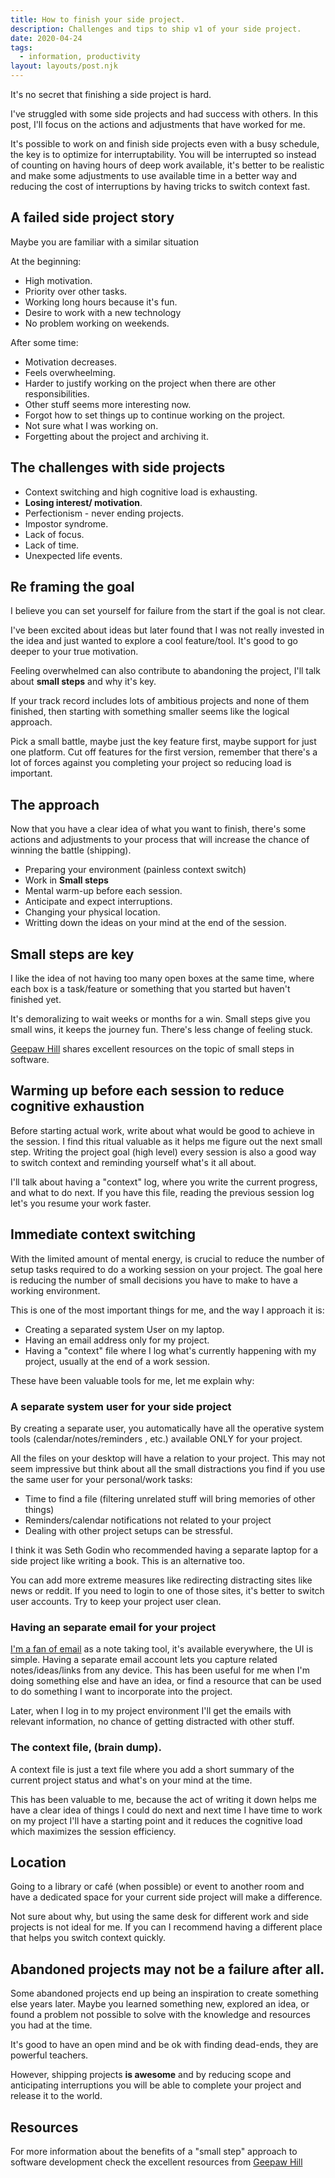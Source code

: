 ```yaml
---
title: How to finish your side project.
description: Challenges and tips to ship v1 of your side project.
date: 2020-04-24
tags:
  - information, productivity
layout: layouts/post.njk
---
```


It's no secret that finishing a side project is hard.

I've struggled with some side projects and had success with others. In this post, I'll focus on the actions and adjustments that have worked for me.

It's possible to work on and finish side projects even with a busy schedule, the key is to optimize for interruptability. You will be interrupted so instead of counting on having hours of deep work available, it's better to be realistic and make some adjustments to use available time in a better way and reducing the cost of interruptions by having tricks to switch context fast. 

## A failed side project story

Maybe you are familiar with a similar situation

At the beginning:

- High motivation.
- Priority over other tasks.
- Working long hours because it's fun.
- Desire to work with a new technology
- No problem working on weekends.

After some time:

- Motivation decreases.
- Feels overwheelming.
- Harder to justify working on the project when there are other responsibilities.
- Other stuff seems more interesting now.
- Forgot how to set things up to continue working on the project.
- Not sure what I was working on.
- Forgetting about the project and archiving it.

## The challenges with side projects

- Context switching and high cognitive load is exhausting.
- **Losing interest/ motivation**.
- Perfectionism - never ending projects.
- Impostor syndrome.
- Lack of focus.
- Lack of time.
- Unexpected life events.

## Re framing the goal

I believe you can set yourself for failure from the start if the goal is not clear. 

I've been excited about ideas but later found that I was not really invested in the idea and just wanted to explore a cool feature/tool. It's good to go deeper to your true motivation. 

Feeling overwhelmed can also contribute to abandoning the project, I'll talk about **small steps** and why it's key.

If your track record includes lots of ambitious projects and none of them finished, then starting with something smaller seems like the logical approach. 

Pick a small battle, maybe just the key feature first, maybe support for just one platform. Cut off features for the first version, remember that there's a lot of forces against you completing your project so reducing load is important.

## The approach

Now that you have a clear idea of what you want to finish, there's some actions and adjustments to your process that will increase the chance of winning the battle (shipping).

- Preparing your environment (painless context switch)
- Work in **Small steps**
- Mental warm-up before each session.
- Anticipate and expect interruptions.
- Changing your physical location.
- Writting down the ideas on your mind at the end of the session.

## Small steps are key

I like the idea of not having too many open boxes at the same time, where each box is a task/feature or something that you  started but haven't finished yet.

It's demoralizing to wait weeks or months for a win. Small steps give you small wins, it keeps the journey fun. There's less change of feeling stuck. 

[Geepaw Hill](https://www.geepawhill.org/2020/06/26/more-on-small-steps/) shares excellent resources on the topic of small steps in software.

## Warming up before each session to reduce cognitive exhaustion

Before starting actual work, write about what would be good to achieve in the session. I find this ritual valuable as it helps me figure out the next small step. Writing the project goal (high level) every session is also a good way to switch context and reminding yourself what's it all about.

I'll talk about having a "context" log, where you write the current progress, and what to do next. If you have this file, reading the previous session log let's you resume your work faster.

## Immediate context switching

With the limited amount of mental energy, is crucial to reduce the number of setup tasks required to do a working session on your project. The goal here is reducing the number of small decisions you have to make to have a working environment.

This is one of the most important things for me, and the way I approach it is:

- Creating a separated system User on my laptop.
- Having an email address only for my project.
- Having a "context" file where I log what's currently happening with my project, usually at the end of a work session.

These have been valuable tools for me, let me explain why:

### A separate system user for your side project

By creating a separate user, you automatically have all the operative system tools (calendar/notes/reminders , etc.) available ONLY for your project.

All the files on your desktop will have a relation to your project. This may not seem impressive but think about all the small distractions you find if you use the same user for your personal/work tasks:

- Time to find a file (filtering unrelated stuff will bring memories of other things)
- Reminders/calendar notifications not related to your project
- Dealing with other project setups can be stressful.

I think it was Seth Godin who recommended having a separate laptop for a side project like writing a book. This is an alternative too.

You can add more extreme measures like redirecting distracting sites like news or reddit. If you need to login to one of those sites, it's better to switch user accounts. Try to keep your project user clean.

### Having an separate email for your project

[I'm a fan of email](https://hugozap.com/posts/ultimate-info-capturing-tool/) as a note taking tool, it's available everywhere, the UI is simple. Having a separate email account lets you capture related notes/ideas/links from any device. This has been useful for me when I'm doing something else and have an idea, or find a resource that can be used to do something I want to incorporate into the project.

Later, when I log in to my project environment I'll get the emails with relevant information, no chance of getting distracted with other stuff.

### The context file, (brain dump).

A context file is just a text file where you add a short summary of the current project status and what's on your mind at the time. 

This has been valuable to me, because the act of writing it down helps me have a clear idea of things I could do next and next time I have time to work on my project I'll have a starting point and it reduces the cognitive load which maximizes the session efficiency.

## Location

Going to a library or café (when possible) or event to another room and have a dedicated space for your current side project will make a difference.

Not sure about why, but using the same desk for different work and side projects is not ideal for me. If you can I recommend having a different place that helps you switch context quickly.


## Abandoned projects may not be a failure after all.

Some abandoned projects end up being an inspiration to create something else years later. Maybe you learned something new, explored an idea, or found a problem not possible to solve with the knowledge and resources you had at the time.

It's good to have an open mind and be ok with finding dead-ends, they are powerful teachers.

However, shipping projects **is awesome** and by reducing scope and anticipating interruptions you will be able to complete your project and release it to the world.

## Resources

For more information about the benefits of a "small step" approach to software development check the excellent resources from [Geepaw Hill](https://www.geepawhill.org/2020/06/26/more-on-small-steps/)